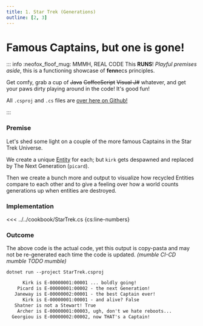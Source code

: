 ```yaml
---
title: 1. Star Trek (Generations)
outline: [2, 3]
---
```


# Famous Captains, but one is gone!

::: info :neofox_floof_mug: MMMH, REAL CODE
This **RUNS**! *Playful premises aside*, this is a functioning showcase of **fenn**ecs principles.

Get comfy, grab a cup of ~~Java~~ ~~CoffeeScript~~ ~~Visual J#~~ whatever, and get your paws dirty playing around in the code! It's good fun!

All `.csproj` and `.cs` files are [over here on Github!](https://github.com/thygrrr/fennecs/blob/main/cookbook) 

:::

### Premise
Let's shed some light on a couple of the more famous Captains in the Star Trek Universe.

We create a unique [Entity](../docs/Entity.md) for each; but `kirk` gets despawned and replaced by The Next Generation (`picard`).

Then we create a bunch more and output to visualize how recycled Entities compare to each other and to give a feeling over how a world counts generations up when entities are destroyed.

### Implementation
<<< ../../cookbook/StarTrek.cs {cs:line-numbers}

### Outcome
The above code is the actual code, yet this output is copy-pasta and may not be re-generated each time the code is updated. *(mumble CI-CD mumble TODO mumble)*
```shell
dotnet run --project StarTrek.csproj
```
```txt 
      Kirk is E-00000001:00001 ... boldly going!
    Picard is E-00000001:00002 - the next Generation!
   Janeway is E-00000002:00001 - the best Captain ever!
      Kirk is E-00000001:00001 - and alive? False
   Shatner is not a Stewart! True
    Archer is E-00000001:00003, ugh, don't we hate reboots...
  Georgiou is E-00000002:00002, now THAT's a Captain!
```